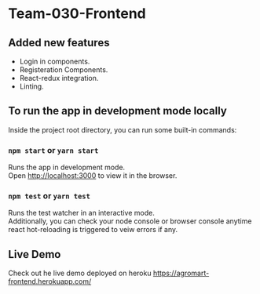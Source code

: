 # Team-030-Frontend

## Added new features
- Login in components.
- Registeration Components.
- React-redux integration.
- Linting.

## To run the app in development mode locally
Inside the project root directory, you can run some built-in commands:

### `npm start` or `yarn start`
Runs the app in development mode.<br>
Open [http://localhost:3000](http://localhost:3000) to view it in the browser.

### `npm test` or `yarn test`
Runs the test watcher in an interactive mode.<br>
Additionally, you can check your node console or browser console anytime react hot-reloading is triggered to veiw errors if any.



## Live Demo 
Check out he live demo deployed on heroku https://agromart-frontend.herokuapp.com/
